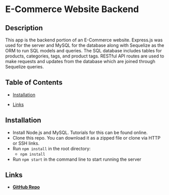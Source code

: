 # E-Commerce Website Backend

## Description
This app is the backend portion of an E-Commerce website. Express.js was used for the server and MySQL for the database along with Sequelize as the ORM to run SQL models and queries.
The SQL database includes tables for products, categories, tags, and product tags. RESTful API routes are used to make requests and updates from the database which are joined through Sequelize queries.

## Table of Contents
- [Installation](#installation)

- [Links](#links)

## Installation
- Install Node.js and MySQL. Tutorials for this can be found online.
- Clone this repo. You can download it as a zipped file or clone via HTTP or SSH links.
- Run `npm install` in the root directory: 
  - `npm install`
- Run `npm start` in the command line to start running the server


## Links
- **[GitHub Repo](https://github.com/MarineMasta/ecommerce)**

